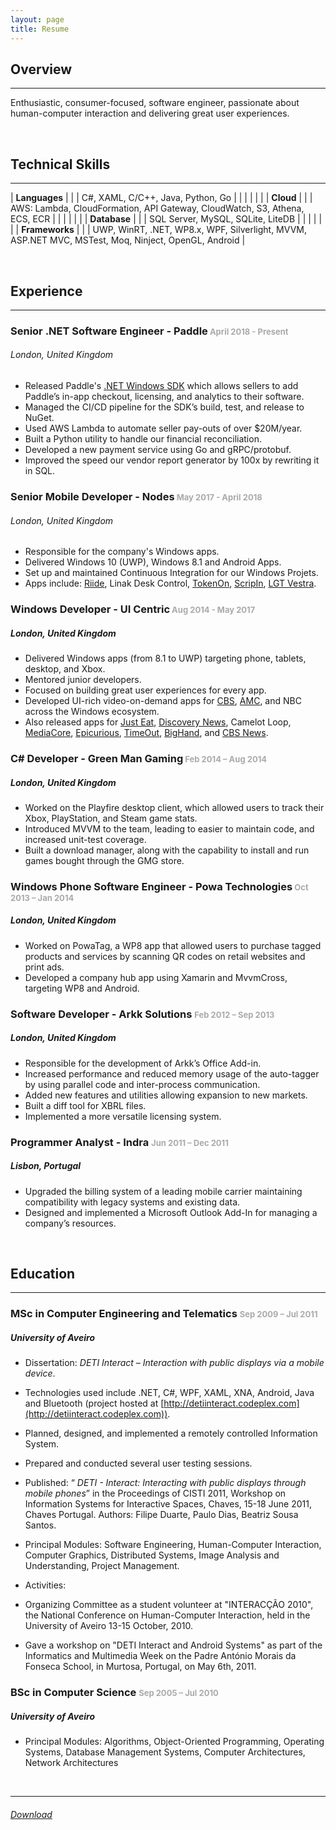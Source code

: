 ```yaml
---
layout: page
title: Resume
---
```


## Overview
---
Enthusiastic, consumer-focused, software engineer, passionate about human-computer interaction and delivering great user experiences.

<br />

## Technical Skills
---

| **Languages** | | |  C#, XAML, C/C++, Java, Python, Go |
| | | | |
| **Cloud** | | |  AWS: Lambda, CloudFormation, API Gateway, CloudWatch, S3, Athena, ECS, ECR |
| | | | |
| **Database** | | |  SQL Server, MySQL, SQLite, LiteDB |
| | | | |
| **Frameworks** | | |  UWP, WinRT, .NET, WP8.x, WPF, Silverlight, MVVM, ASP.NET MVC, MSTest, Moq, Ninject, OpenGL, Android |

<br />

## Experience
---
### Senior .NET Software Engineer - Paddle<span style="font-size: small; color: #aaaaaa;"> April 2018 - Present
###### London, United Kingdom

* Released Paddle's [.NET Windows SDK](https://www.nuget.org/packages/Paddle.PaddleSDK/) which allows sellers to add Paddle’s in-app checkout, licensing, and analytics to their software.
* Managed the CI/CD pipeline for the SDK’s build, test, and release to NuGet. 
* Used AWS Lambda to automate seller pay-outs of over $20M/year.
* Built a Python utility to handle our financial reconciliation.
* Developed a new payment service using Go and gRPC/protobuf.
* Improved the speed our vendor report generator by 100x by rewriting it in SQL.

### Senior Mobile Developer - Nodes<span style="font-size: small; color: #aaaaaa;"> May 2017 - April 2018
###### London, United Kingdom

* Responsible for the company's Windows apps.
* Delivered Windows 10 (UWP), Windows 8.1 and Android Apps.
* Set up and maintained Continuous Integration for our Windows Projets.
* Apps include: [Riide](https://www.microsoft.com/en-us/store/p/riide/9nnfj90bv4tx), Linak Desk Control, [TokenOn](https://play.google.com/store/apps/details?id=com.tokenon.tokenon), [ScripIn](https://play.google.com/store/apps/details?id=com.scripin.scripinevent), [LGT Vestra](https://play.google.com/store/apps/details?id=uk.vestra.wealth).

### Windows Developer - UI Centric<span style="font-size: small; color: #aaaaaa;"> Aug 2014 - May 2017
##### London, United Kingdom

* Delivered Windows apps (from 8.1 to UWP) targeting phone, tablets,  desktop, and Xbox.
* Mentored junior developers.
* Focused on building great user experiences for every app.
* Developed UI-rich video-on-demand apps for [CBS](https://www.microsoft.com/en-us/store/p/cbs/9wzdncrfj0wk), [AMC](https://www.microsoft.com/en-us/store/p/amc/9nblggh1r5rn), and NBC across the Windows ecosystem.
* Also released apps for [Just Eat](https://www.microsoft.com/en-gb/store/p/just-eat-takeaway/9wzdncrdkb2l?rtc=1), [Discovery News](https://www.microsoft.com/en-gb/store/p/discovery-news/9wzdncrdrchv?rtc=1), Camelot Loop, [MediaCore](https://blogs.msdn.microsoft.com/ukschools/2014/06/02/mediacore-enhancing-engagement-via-visual-learning-capture-app-feature/), [Epicurious](https://www.microsoft.com/en-gb/store/p/epicurious-recipes-shopping-list/9wzdncrfj2j1), [TimeOut](https://www.microsoft.com/en-us/store/p/time-out-london/9nblggh08l6q), [BigHand](https://www.microsoft.com/en-gb/store/p/bighand-go/9nblggh1z9wx), and [CBS News](https://www.microsoft.com/en-gb/store/p/cbs-news/9wzdncrdg3lf).

### C# Developer - Green Man Gaming<span style="font-size: small; color: #aaaaaa;"> Feb 2014 – Aug 2014
##### London, United Kingdom

* Worked on the Playfire desktop client, which allowed users to track their Xbox, PlayStation, and Steam game stats.
* Introduced MVVM to the team, leading to easier to maintain code, and increased unit-test coverage.
* Built a download manager, along with the capability to install and run games bought through the GMG store.

### Windows Phone Software Engineer - Powa Technologies<span style="font-size: small; color: #aaaaaa;"> Oct 2013 – Jan 2014
##### London, United Kingdom

* Worked on PowaTag, a WP8 app that allowed users to purchase tagged products and services by scanning QR codes on retail websites and print ads.
* Developed a company hub app using Xamarin and MvvmCross, targeting WP8 and Android.

### Software Developer - Arkk Solutions <span style="font-size: small; color: #aaaaaa;">Feb 2012 – Sep 2013
##### London, United Kingdom

* Responsible for the development of Arkk’s Office Add-in.
* Increased performance and reduced memory usage of the auto-tagger by using parallel code and inter-process communication.
* Added new features and utilities allowing expansion to new markets.
* Built a diff tool for XBRL files.
* Implemented a more versatile licensing system.

### Programmer Analyst - Indra <span style="font-size: small; color: #aaaaaa;">Jun 2011 – Dec 2011
##### Lisbon, Portugal

* Upgraded the billing system of a leading mobile carrier maintaining compatibility with legacy systems and existing data.
* Designed and implemented a Microsoft Outlook Add-In for managing a company’s resources.

<br />

## Education
---
### MSc in Computer Engineering and Telematics <span style="font-size: small; color: #aaaaaa;">Sep 2009 – Jul 2011
##### University of Aveiro

* Dissertation: _DETI Interact – Interaction with public displays via a mobile device_.

* Technologies used include .NET, C#, WPF, XAML, XNA, Android, Java and Bluetooth (project hosted at [http://detiinteract.codeplex.com](http://detiinteract.codeplex.com)).
* Planned, designed, and implemented a remotely controlled Information System.
* Prepared and conducted several user testing sessions.
* Published: “ _DETI - Interact: Interacting with public displays through mobile phones_” in the Proceedings of CISTI 2011, Workshop on Information Systems for Interactive Spaces, Chaves, 15-18 June 2011, Chaves Portugal. Authors: Filipe Duarte, Paulo Dias, Beatriz Sousa Santos.

* Principal Modules: Software Engineering, Human-Computer Interaction, Computer Graphics, Distributed Systems, Image Analysis and Understanding, Project Management.
* Activities:

* Organizing Committee as a student volunteer at "INTERACÇÃO 2010", the National Conference on Human-Computer Interaction, held in the University of Aveiro 13-15 October, 2010.
* Gave a workshop on "DETI Interact and Android Systems" as part of the Informatics and Multimedia Week on the Padre António Morais da Fonseca School, in Murtosa, Portugal, on May 6th, 2011.

### BSc in Computer Science <span style="font-size: small; color: #aaaaaa;">Sep 2005 – Jul 2010
##### University of Aveiro

* Principal Modules: Algorithms, Object-Oriented Programming, Operating Systems, Database Management Systems, Computer Architectures, Network Architectures

<br/>

---

###### [Download](https://1drv.ms/b/s!And2bv7mGIgupaNy6z8P17b4gJgAaw?e=GG5VVY)
